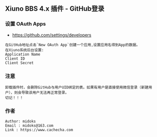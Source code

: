 
Xiuno BBS 4.x 插件 - GitHub登录
------------------

### 设置 OAuth Apps
- https://github.com/settings/developers
```
在GitHub地址点击`New OAuth App`创建一个应用,设置应用名得到App的数据。
在Xiuno系统后台设置:
Application Name
Client ID
Client Secret
```

### 注意
```
卸载插件时，会删除GitHub与用户UID绑定的表。如果有用户是直接使用微信登录（新建用户），则会导致该用户无法再正常登录。
切记！！！
```

### 作者
```
Author: midoks
Email : midoks@163.com
Link : https://www.cachecha.com
```